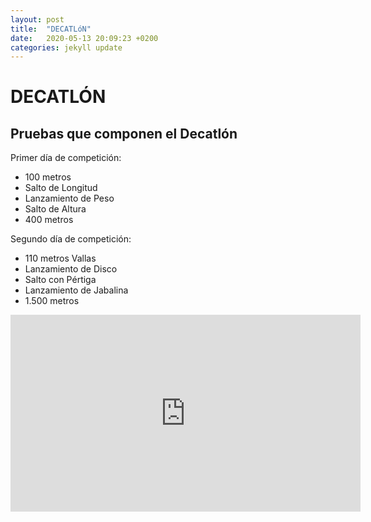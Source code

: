 ```yaml
---
layout: post
title:  "DECATLóN"
date:   2020-05-13 20:09:23 +0200
categories: jekyll update
---
```


# DECATLÓN

## Pruebas que componen el Decatlón

Primer día de  competición:
* 100 metros
* Salto de Longitud
* Lanzamiento de Peso
* Salto de Altura
* 400 metros

Segundo día de competición:
* 110 metros Vallas
* Lanzamiento de Disco
* Salto con Pértiga
* Lanzamiento de Jabalina
* 1.500 metros

<iframe width="560" height="315" src="https://www.youtube.com/embed/AmqiCx-6AX8" frameborder="0" allow="accelerometer; autoplay; encrypted-media; gyroscope; picture-in-picture" allowfullscreen></iframe>
